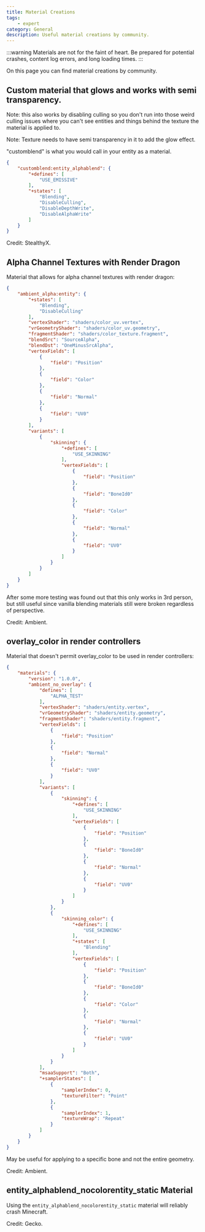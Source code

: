 ```yaml
---
title: Material Creations
tags:
    - expert
category: General
description: Useful material creations by community. 
---
```


:::warning
Materials are not for the faint of heart. Be prepared for potential crashes, content log errors, and long loading times.
:::

On this page you can find material creations by community.

## Custom material that glows and works with semi transparency.

Note: this also works by disabling culling so you don't run into those weird culling issues where you can't see entities and things behind the texture the material is applied to.

Note: Texture needs to have semi transparency in it to add the glow effect.

"customblend" is what you would call in your entity as a material.

<Spoiler title="Show">

<CodeHeader></CodeHeader>

```json
{
    "customblend:entity_alphablend": {
        "+defines": [
            "USE_EMISSIVE"
        ],
        "+states": [
            "Blending",
            "DisableCulling",
            "DisableDepthWrite",
            "DisableAlphaWrite"
        ]
    }
}
```

</Spoiler>

Credit: StealthyX.

## Alpha Channel Textures with Render Dragon

Material that allows for alpha channel textures with render dragon:

<Spoiler title="Show">

<CodeHeader></CodeHeader>

```json
{
    "ambient_alpha:entity": {
        "+states": [
            "Blending",
            "DisableCulling"
        ],
        "vertexShader": "shaders/color_uv.vertex",
        "vrGeometryShader": "shaders/color_uv.geometry",
        "fragmentShader": "shaders/color_texture.fragment",
        "blendSrc": "SourceAlpha",
        "blendDst": "OneMinusSrcAlpha",
        "vertexFields": [
            {
                "field": "Position"
            },
            {
                "field": "Color"
            },
            {
                "field": "Normal"
            },
            {
                "field": "UV0"
            }
        ],
        "variants": [
            {
                "skinning": {
                    "+defines": [
                        "USE_SKINNING"
                    ],
                    "vertexFields": [
                        {
                            "field": "Position"
                        },
                        {
                            "field": "BoneId0"
                        },
                        {
                            "field": "Color"
                        },
                        {
                            "field": "Normal"
                        },
                        {
                            "field": "UV0"
                        }
                    ]
                }
            }
        ]
    }
}
```

</Spoiler>

After some more testing was found out that this only works in 3rd person, but still useful since vanilla blending materials still were broken regardless of perspective.

Credit: Ambient.

## overlay_color in render controllers

Material that doesn't permit overlay_color to be used in render controllers:

<Spoiler title="Show">

<CodeHeader></CodeHeader>

```json
{
    "materials": {
        "version": "1.0.0",
        "ambient_no_overlay": {
            "defines": [
                "ALPHA_TEST"
            ],
            "vertexShader": "shaders/entity.vertex",
            "vrGeometryShader": "shaders/entity.geometry",
            "fragmentShader": "shaders/entity.fragment",
            "vertexFields": [
                {
                    "field": "Position"
                },
                {
                    "field": "Normal"
                },
                {
                    "field": "UV0"
                }
            ],
            "variants": [
                {
                    "skinning": {
                        "+defines": [
                            "USE_SKINNING"
                        ],
                        "vertexFields": [
                            {
                                "field": "Position"
                            },
                            {
                                "field": "BoneId0"
                            },
                            {
                                "field": "Normal"
                            },
                            {
                                "field": "UV0"
                            }
                        ]
                    }
                },
                {
                    "skinning_color": {
                        "+defines": [
                            "USE_SKINNING"
                        ],
                        "+states": [
                            "Blending"
                        ],
                        "vertexFields": [
                            {
                                "field": "Position"
                            },
                            {
                                "field": "BoneId0"
                            },
                            {
                                "field": "Color"
                            },
                            {
                                "field": "Normal"
                            },
                            {
                                "field": "UV0"
                            }
                        ]
                    }
                }
            ],
            "msaaSupport": "Both",
            "+samplerStates": [
                {
                    "samplerIndex": 0,
                    "textureFilter": "Point"
                },
                {
                    "samplerIndex": 1,
                    "textureWrap": "Repeat"
                }
            ]
        }
    }
}
```

</Spoiler>

May be useful for applying to a specific bone and not the entire geometry.

Credit: Ambient.

## entity_alphablend_nocolorentity_static Material

Using the `entity_alphablend_nocolorentity_static` material will reliably crash Minecraft.

Credit: Gecko.
